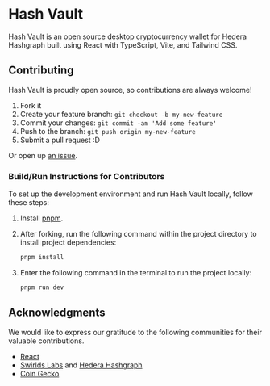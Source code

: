 # Hash Vault
Hash Vault is an open source desktop cryptocurrency wallet for Hedera Hashgraph built using React with TypeScript, Vite, and Tailwind CSS.

## Contributing
Hash Vault is proudly open source, so contributions are always welcome!

  1. Fork it
  2. Create your feature branch: `git checkout -b my-new-feature`
  3. Commit your changes: `git commit -am 'Add some feature'`
  4. Push to the branch: `git push origin my-new-feature`
  5. Submit a pull request :D

Or open up [an issue](https://github.com/EdanStasiuk/Hash-Vault/issues).

### Build/Run Instructions for Contributors

To set up the development environment and run Hash Vault locally, follow these steps:

1. Install [pnpm](https://pnpm.io/installation).
2. After forking, run the following command within the project directory to install project dependencies:

   ```bash
   pnpm install
4. Enter the following command in the terminal to run the project locally:

   ```bash
   pnpm run dev

## Acknowledgments

We would like to express our gratitude to the following communities for their valuable contributions.
- [React](https://react.dev/community)
- [Swirlds Labs](https://swirldslabs.com/) and [Hedera Hashgraph](https://hedera.com/)
- [Coin Gecko](https://www.coingecko.com)
